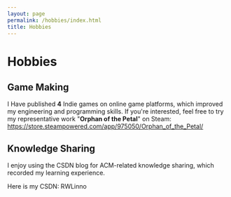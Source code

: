 ```yaml
---
layout: page
permalink: /hobbies/index.html
title: Hobbies
---
```


# Hobbies

## Game Making

I Have published **4**  Indie games on online game platforms, which improved my engineering and programming skills. If you're interested, feel free to try my representative work "**Orphan of the Petal**" on Steam: https://store.steampowered.com/app/975050/Orphan_of_the_Petal/



## Knowledge Sharing

I enjoy using the CSDN blog for ACM-related knowledge sharing, which recorded my learning experience.

Here is my CSDN: RWLinno

